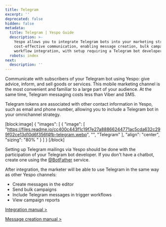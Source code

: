 ```yaml
---
title: Telegram
excerpt: ''
deprecated: false
hidden: false
metadata:
  title: Telegram | Yespo Guide
  description: >-
    Yespo allows you to integrate Telegram bots into your marketing strategy for
    cost-effective communication, enabling message creation, bulk campaigns, and
    workflow integration, with setup requiring a Telegram bot developer.
  robots: index
next:
  description: ''
---
```

Communicate with subscribers of your Telegram bot using Yespo: give advice, inform, and sell goods or services. This mobile marketing channel is the most convenient and familiar to a large part of your audience. At the same time, Telegram messaging costs less than Viber and SMS.

Telegram tokens are associated with other contact information in Yespo, such as email and phone number, allowing you to include a Telegram bot in your omnichannel strategy.

[block:image]
{
  "images": [
    {
      "image": [
        "https://files.readme.io/cc400c443f1c19f7e27a88866244771ac5cda632c299f02ce13d10d6f356f4fb-telegram.webp",
        "",
        "Telegram"
      ],
      "align": "center",
      "sizing": "80% "
    }
  ]
}
[/block]


Setting up Telegram mailings via Yespo should be done with the participation of your Telegram bot developer. If you don't have a chatbot, create one using the <a rel="nofollow" href="https://telegram.me/BotFather" target="_blank"> @BotFather</a> service. 

After integration, the marketer will be able to use Telegram in the same way as other Yespo channels:

- Create messages in the editor
- Send bulk campaigns
- Include Telegram messages in trigger workflows
- View campaign reports

[Integration manual >](https://docs.yespo.io/docs/integrating-telegram-bot)

[Message creation manual >](https://docs.yespo.io/docs/creating-telegram-message)